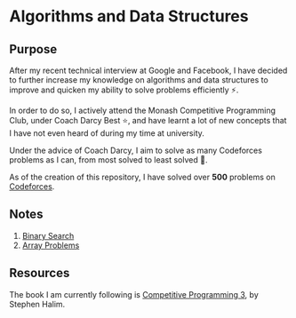 # Algorithms and Data Structures

## Purpose

After my recent technical interview at Google and Facebook, I have decided to further increase my knowledge on algorithms and data structures to improve and quicken my ability to solve problems efficiently :zap:.

In order to do so, I actively attend the Monash Competitive Programming Club, under Coach Darcy Best :star:, and have learnt a lot of new concepts that I have not even heard of during my time at university.

Under the advice of Coach Darcy, I aim to solve as many Codeforces problems as I can, from most solved to least solved :muscle:.

As of the creation of this repository, I have solved over <strong>500</strong> problems on [Codeforces](http://www.codeforces.com).

## Notes
1. [Binary Search](https://github.com/callistusystan/Algorithms-and-Data-Structures/blob/master/Notes/Binary%20Search.md)
2. [Array Problems](https://github.com/callistusystan/Algorithms-and-Data-Structures/blob/master/Notes/Array%20Problems.md)

## Resources

The book I am currently following is [Competitive Programming 3](https://www.amazon.com/Competitive-Programming-3rd-Steven-Halim/dp/B00FG8MNN8), by Stephen Halim.

